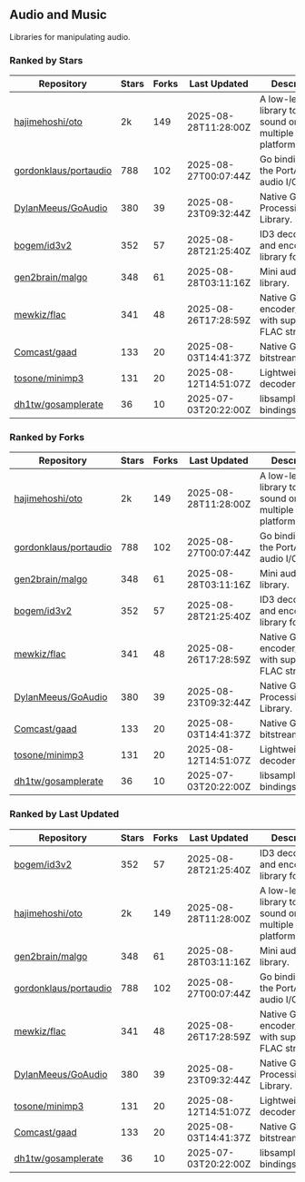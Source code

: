 ## Audio and Music

Libraries for manipulating audio.

### Ranked by Stars

| Repository | Stars | Forks | Last Updated | Description | 
|------------|-------|-------|--------------|-------------|
| [hajimehoshi/oto](https://github.com/hajimehoshi/oto) | 2k | 149 | 2025-08-28T11:28:00Z |  A low-level library to play sound on multiple platforms. |
| [gordonklaus/portaudio](https://github.com/gordonklaus/portaudio) | 788 | 102 | 2025-08-27T00:07:44Z |  Go bindings for the PortAudio audio I/O library. |
| [DylanMeeus/GoAudio](https://github.com/DylanMeeus/GoAudio) | 380 | 39 | 2025-08-23T09:32:44Z |  Native Go Audio Processing Library. |
| [bogem/id3v2](https://github.com/bogem/id3v2) | 352 | 57 | 2025-08-28T21:25:40Z |  ID3 decoding and encoding library for Go. |
| [gen2brain/malgo](https://github.com/gen2brain/malgo) | 348 | 61 | 2025-08-28T03:11:16Z |  Mini audio library. |
| [mewkiz/flac](https://github.com/mewkiz/flac) | 341 | 48 | 2025-08-26T17:28:59Z |  Native Go FLAC encoder/decoder with support for FLAC streams. |
| [Comcast/gaad](https://github.com/Comcast/gaad) | 133 | 20 | 2025-08-03T14:41:37Z |  Native Go AAC bitstream parser. |
| [tosone/minimp3](https://github.com/tosone/minimp3) | 131 | 20 | 2025-08-12T14:51:07Z |  Lightweight MP3 decoder library. |
| [dh1tw/gosamplerate](https://github.com/dh1tw/gosamplerate) | 36 | 10 | 2025-07-03T20:22:00Z |  libsamplerate bindings for go. |

### Ranked by Forks

| Repository | Stars | Forks | Last Updated | Description | 
|------------|-------|-------|--------------|-------------|
| [hajimehoshi/oto](https://github.com/hajimehoshi/oto) | 2k | 149 | 2025-08-28T11:28:00Z |  A low-level library to play sound on multiple platforms. |
| [gordonklaus/portaudio](https://github.com/gordonklaus/portaudio) | 788 | 102 | 2025-08-27T00:07:44Z |  Go bindings for the PortAudio audio I/O library. |
| [gen2brain/malgo](https://github.com/gen2brain/malgo) | 348 | 61 | 2025-08-28T03:11:16Z |  Mini audio library. |
| [bogem/id3v2](https://github.com/bogem/id3v2) | 352 | 57 | 2025-08-28T21:25:40Z |  ID3 decoding and encoding library for Go. |
| [mewkiz/flac](https://github.com/mewkiz/flac) | 341 | 48 | 2025-08-26T17:28:59Z |  Native Go FLAC encoder/decoder with support for FLAC streams. |
| [DylanMeeus/GoAudio](https://github.com/DylanMeeus/GoAudio) | 380 | 39 | 2025-08-23T09:32:44Z |  Native Go Audio Processing Library. |
| [Comcast/gaad](https://github.com/Comcast/gaad) | 133 | 20 | 2025-08-03T14:41:37Z |  Native Go AAC bitstream parser. |
| [tosone/minimp3](https://github.com/tosone/minimp3) | 131 | 20 | 2025-08-12T14:51:07Z |  Lightweight MP3 decoder library. |
| [dh1tw/gosamplerate](https://github.com/dh1tw/gosamplerate) | 36 | 10 | 2025-07-03T20:22:00Z |  libsamplerate bindings for go. |

### Ranked by Last Updated

| Repository | Stars | Forks | Last Updated | Description | 
|------------|-------|-------|--------------|-------------|
| [bogem/id3v2](https://github.com/bogem/id3v2) | 352 | 57 | 2025-08-28T21:25:40Z |  ID3 decoding and encoding library for Go. |
| [hajimehoshi/oto](https://github.com/hajimehoshi/oto) | 2k | 149 | 2025-08-28T11:28:00Z |  A low-level library to play sound on multiple platforms. |
| [gen2brain/malgo](https://github.com/gen2brain/malgo) | 348 | 61 | 2025-08-28T03:11:16Z |  Mini audio library. |
| [gordonklaus/portaudio](https://github.com/gordonklaus/portaudio) | 788 | 102 | 2025-08-27T00:07:44Z |  Go bindings for the PortAudio audio I/O library. |
| [mewkiz/flac](https://github.com/mewkiz/flac) | 341 | 48 | 2025-08-26T17:28:59Z |  Native Go FLAC encoder/decoder with support for FLAC streams. |
| [DylanMeeus/GoAudio](https://github.com/DylanMeeus/GoAudio) | 380 | 39 | 2025-08-23T09:32:44Z |  Native Go Audio Processing Library. |
| [tosone/minimp3](https://github.com/tosone/minimp3) | 131 | 20 | 2025-08-12T14:51:07Z |  Lightweight MP3 decoder library. |
| [Comcast/gaad](https://github.com/Comcast/gaad) | 133 | 20 | 2025-08-03T14:41:37Z |  Native Go AAC bitstream parser. |
| [dh1tw/gosamplerate](https://github.com/dh1tw/gosamplerate) | 36 | 10 | 2025-07-03T20:22:00Z |  libsamplerate bindings for go. |

